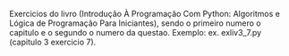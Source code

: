 Exercicios do livro (Introdução À Programação Com Python: Algoritmos e Lógica de Programação Para Iniciantes), 
sendo o primeiro numero o capitulo e o segundo o numero da questao.
Exemplo: ex. exliv3_7.py (capitulo 3 exercicio 7).
